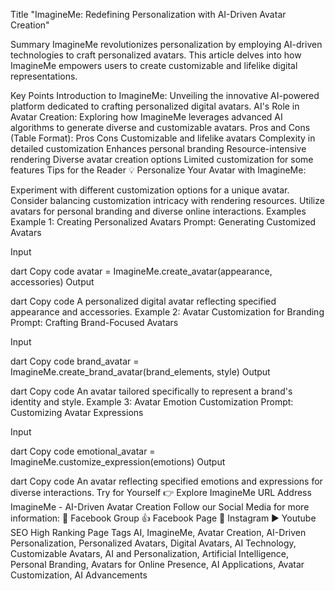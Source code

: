 Title
"ImagineMe: Redefining Personalization with AI-Driven Avatar Creation"

Summary
ImagineMe revolutionizes personalization by employing AI-driven technologies to craft personalized avatars. This article delves into how ImagineMe empowers users to create customizable and lifelike digital representations.

Key Points
Introduction to ImagineMe: Unveiling the innovative AI-powered platform dedicated to crafting personalized digital avatars.
AI's Role in Avatar Creation: Exploring how ImagineMe leverages advanced AI algorithms to generate diverse and customizable avatars.
Pros and Cons (Table Format):
Pros	Cons
Customizable and lifelike avatars	Complexity in detailed customization
Enhances personal branding	Resource-intensive rendering
Diverse avatar creation options	Limited customization for some features
Tips for the Reader 💡
Personalize Your Avatar with ImagineMe:

Experiment with different customization options for a unique avatar.
Consider balancing customization intricacy with rendering resources.
Utilize avatars for personal branding and diverse online interactions.
Examples
Example 1: Creating Personalized Avatars
Prompt: Generating Customized Avatars

Input

dart
Copy code
avatar = ImagineMe.create_avatar(appearance, accessories)
Output

dart
Copy code
A personalized digital avatar reflecting specified appearance and accessories.
Example 2: Avatar Customization for Branding
Prompt: Crafting Brand-Focused Avatars

Input

dart
Copy code
brand_avatar = ImagineMe.create_brand_avatar(brand_elements, style)
Output

dart
Copy code
An avatar tailored specifically to represent a brand's identity and style.
Example 3: Avatar Emotion Customization
Prompt: Customizing Avatar Expressions

Input

dart
Copy code
emotional_avatar = ImagineMe.customize_expression(emotions)
Output

dart
Copy code
An avatar reflecting specified emotions and expressions for diverse interactions.
Try for Yourself 👉 Explore ImagineMe
URL Address
ImagineMe - AI-Driven Avatar Creation
Follow our Social Media for more information:
📘 Facebook Group
👍 Facebook Page
📸 Instagram
▶️ Youtube
SEO High Ranking Page Tags
AI, ImagineMe, Avatar Creation, AI-Driven Personalization, Personalized Avatars, Digital Avatars, AI Technology, Customizable Avatars, AI and Personalization, Artificial Intelligence, Personal Branding, Avatars for Online Presence, AI Applications, Avatar Customization, AI Advancements